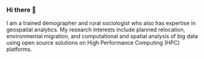 ### Hi there 👋

I am a trained demographer and rural sociologist who also has expertise in geospatial analytics. My research interests include planned relocation, environmental migration, and computational and spatial analysis of big data using open source solutions on High Performance Computing (HPC) platforms.
